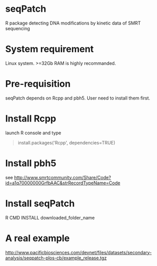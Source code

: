 seqPatch
========
R package detecting DNA modifications by kinetic data of SMRT sequencing


System requirement
==================
Linux system. >=32Gb RAM is highly recommanded.


Pre-requisition
===============
seqPatch depends on Rcpp and pbh5. User need to install them first.


Install Rcpp
============
launch R console and type
>install.packages('Rcpp', dependencies=TRUE)


Install pbh5
============
see http://www.smrtcommunity.com/Share/Code?id=a1q70000000GrfbAAC&strRecordTypeName=Code


Install seqPatch
================
R CMD INSTALL downloaded_folder_name

A real example
==============
http://www.pacificbiosciences.com/devnet/files/datasets/secondary-analysis/seqpatch-plos-cb/example_release.tgz




